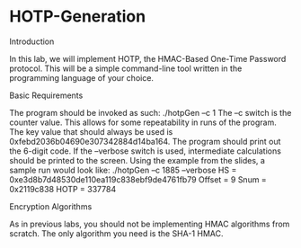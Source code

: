 # HOTP-Generation

Introduction

In this lab, we will implement HOTP, the HMAC-Based One-Time Password protocol. This will be a simple command-line tool written in the programming language of your choice.

Basic Requirements

The program should be invoked as such:
./hotpGen –c 1
The –c switch is the counter value. This allows for some repeatability in runs of the program. The key value that should always be used is 0xfebd2036b04690e307342884d14ba164. The program should print out the 6-digit code. If the –verbose switch is used, intermediate calculations should be printed to the screen. Using the example from the slides, a sample run would look like:
./hotpGen –c 1885 –verbose
HS = 0xe3d8b7d48530de110ea119c838ebf9de4761fb79
Offset = 9
Snum = 0x2119c838
HOTP = 337784

Encryption Algorithms

As in previous labs, you should not be implementing HMAC algorithms from scratch. The only algorithm you need is the SHA-1 HMAC. 
